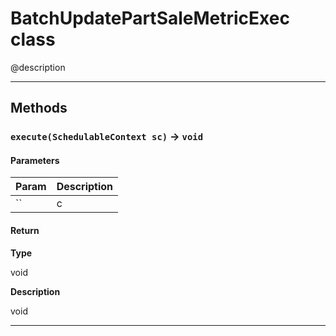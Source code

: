 # BatchUpdatePartSaleMetricExec class

@description

---
## Methods
### `execute(SchedulableContext sc)` → `void`
#### Parameters

| Param | Description |
| ----- | ----------- |
|`` | c |

#### Return

**Type**

void

**Description**

void

---
